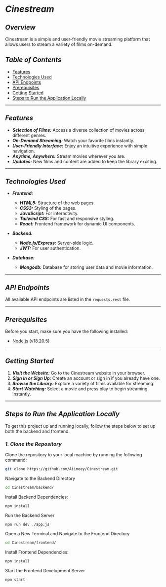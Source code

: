 # _Cinestream_

## _Overview_

Cinestream is a simple and user-friendly movie streaming platform that allows users to stream a variety of films on-demand.

## _Table of Contents_

- [Features](#features)
- [Technologies Used](#technologies-used)
- [API Endpoints](#api-endpoints)
- [Prerequisites](#prerequisites)
- [Getting Started](#getting-started)
- [Steps to Run the Application Locally](#steps-to-run-the-application-locally)

---

## _Features_

- **_Selection of Films:_** Access a diverse collection of movies across different genres.
- **_On-Demand Streaming:_** Watch your favorite films instantly.
- **_User-Friendly Interface:_** Enjoy an intuitive experience with simple navigation.
- **_Anytime, Anywhere:_** Stream movies wherever you are.
- **_Updates:_** New films and content are added to keep the library exciting.

---

## _Technologies Used_

- **_Frontend:_**
  - **_HTML5:_** Structure of the web pages.
  - **_CSS3:_** Styling of the pages.
  - **_JavaScript:_** For interactivity.
  - **_Tailwind CSS:_** For fast and responsive styling.
  - **_React:_** Frontend framework for dynamic UI components.

- **_Backend:_**
  - **_Node.js/Express:_** Server-side logic.
  - **_JWT:_** For user authentication.

- **_Database:_**
  - **_Mongodb:_** Database for storing user data and movie information.

---

## _API Endpoints_

All available API endpoints are listed in the `requests.rest` file.

---

## _Prerequisites_

Before you start, make sure you have the following installed:

- [Node.js](https://nodejs.org/) (v18.20.5)

---

## _Getting Started_

1. **_Visit the Website:_** Go to the Cinestream website in your browser.
2. **_Sign In or Sign Up:_** Create an account or sign in if you already have one.
3. **_Browse the Library:_** Explore a variety of films available for streaming.
4. **_Start Watching:_** Select a movie and press play to begin streaming instantly.

---

## _Steps to Run the Application Locally_

To get this project up and running locally, follow the steps below to set up both the backend and frontend.

### _1. Clone the Repository_

Clone the repository to your local machine by running the following command:

```bash
git clone https://github.com/Aiimeey/Cinestream.git
```

Navigate to the Backend Directory

```bash
cd Cinestream/backend/
```

Install Backend Dependencies:

```bash
npm install
```

Run the Backend Server
```bash
npm run dev ./app.js
```

Open a New Terminal and Navigate to the Frontend Directory
```bash
cd Cinestream/frontend/
```

Install Frontend Dependencies:
```bash
npm install
```

Start the Frontend Development Server
```bash
npm start
```


